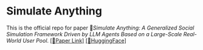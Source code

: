 # Simulate Anything
This is the official repo for paper 🚀*Simulate Anything: A Generalized Social Simulation Framework Driven by LLM Agents Based on a Large-Scale Real-World User Pool*. [\[📄Paper Link\]]() [\[🤗HuggingFace\]]()


